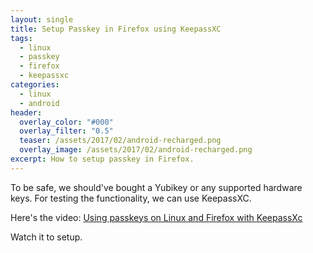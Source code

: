 ```yaml
---
layout: single
title: Setup Passkey in Firefox using KeepassXC
tags:
  - linux
  - passkey
  - firefox
  - keepassxc
categories:
  - linux
  - android
header:
  overlay_color: "#000"
  overlay_filter: "0.5"
  teaser: /assets/2017/02/android-recharged.png
  overlay_image: /assets/2017/02/android-recharged.png
excerpt: How to setup passkey in Firefox.
---
```


To be safe, we should've bought a Yubikey or any supported hardware keys. For testing the functionality, we can use KeepassXC.

Here's the video:
[ Using passkeys on Linux and Firefox with KeepassXc ](https://www.youtube.com/watch?v=7Q3YrgKS9vw)

Watch it to setup.